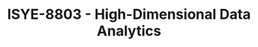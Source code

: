 ---
layout: course
title: ISYE-8803 - High-Dimensional Data Analytics
aliases: HDDA
course_id: ISYE-8803
permalink: /ISYE-8803/
avg_difficulty: 4.09
avg_rating: 4.27
avg_workload: 18.09
course_number: 8803
---